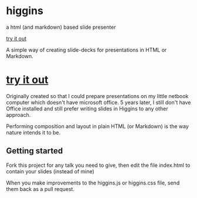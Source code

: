 # higgins

a html (and markdown) based slide presenter


[try it out](https://secretgeek.github.io/higgins/)

A simple way of creating slide-decks for presentations in HTML or Markdown.


# [try it out](https://secretgeek.github.io/higgins/)

Originally created so that I could prepare presentations on my little netbook computer which doesn't have microsoft office. 5 years later, I still don't have Office installed and still prefer writing slides in Higgins to any other approach.

Performing composition and layout in plain HTML (or Markdown) is the way nature intends it to be.

## Getting started

Fork this project for any talk you need to give, then edit the file index.html to contain your slides (instead of mine)

When you make improvements to the higgins.js or higgins.css file, send them back as a pull request.
